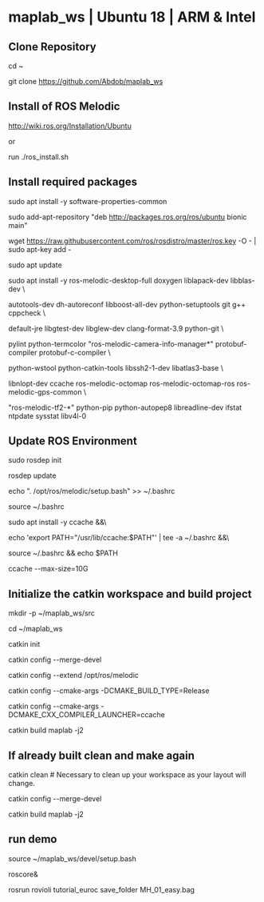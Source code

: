 # maplab_ws | Ubuntu 18 | ARM & Intel

## Clone Repository

cd ~

git clone https://github.com/Abdob/maplab_ws

## Install of ROS Melodic
http://wiki.ros.org/Installation/Ubuntu

or

run ./ros_install.sh

## Install required packages
sudo apt install -y software-properties-common

sudo add-apt-repository "deb http://packages.ros.org/ros/ubuntu bionic main"

wget https://raw.githubusercontent.com/ros/rosdistro/master/ros.key -O - | sudo apt-key add -

sudo apt update

sudo apt install -y ros-melodic-desktop-full doxygen liblapack-dev libblas-dev \

autotools-dev dh-autoreconf libboost-all-dev python-setuptools git g++ cppcheck \

default-jre libgtest-dev libglew-dev clang-format-3.9 python-git \

pylint python-termcolor "ros-melodic-camera-info-manager*" protobuf-compiler protobuf-c-compiler \

python-wstool python-catkin-tools libssh2-1-dev libatlas3-base \

libnlopt-dev ccache ros-melodic-octomap ros-melodic-octomap-ros ros-melodic-gps-common \

"ros-melodic-tf2-*" python-pip python-autopep8 libreadline-dev ifstat ntpdate sysstat libv4l-0



## Update ROS Environment
sudo rosdep init

rosdep update

echo ". /opt/ros/melodic/setup.bash" >> ~/.bashrc

source ~/.bashrc

sudo apt install -y ccache &&\

echo 'export PATH="/usr/lib/ccache:$PATH"' | tee -a ~/.bashrc &&\

source ~/.bashrc && echo $PATH

ccache --max-size=10G




## Initialize the catkin workspace and build project

mkdir -p ~/maplab_ws/src

cd ~/maplab_ws

catkin init

catkin config --merge-devel

catkin config --extend /opt/ros/melodic

catkin config --cmake-args -DCMAKE_BUILD_TYPE=Release

catkin config --cmake-args -DCMAKE_CXX_COMPILER_LAUNCHER=ccache

catkin build maplab -j2

## If already built clean and make again

catkin clean  # Necessary to clean up your workspace as your layout will change.

catkin config --merge-devel

catkin build maplab -j2


## run demo
source ~/maplab_ws/devel/setup.bash

roscore&

rosrun rovioli tutorial_euroc save_folder MH_01_easy.bag




